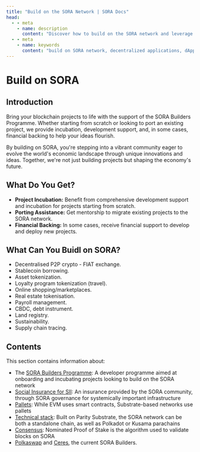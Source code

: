 ```yaml
---
title: "Build on the SORA Network | SORA Docs"
head:
  - - meta
    - name: description
      content: "Discover how to build on the SORA network and leverage its infrastructure to develop decentralized applications (dApps). Learn about the tools, resources, and documentation available to developers, and explore the opportunities for innovation and collaboration within the SORA ecosystem."
  - - meta
    - name: keywords
      content: "build on SORA network, decentralized applications, dApps, infrastructure, developers, tools, resources, documentation"
---
```


# Build on SORA

## Introduction

Bring your blockchain projects to life with the support of the SORA Builders Programme. Whether starting from scratch or looking to port an existing project, we provide incubation, development support, and, in some cases, financial backing to help your ideas flourish.

By building on SORA, you're stepping into a vibrant community eager to evolve the world's economic landscape through unique innovations and ideas. Together, we're not just building projects but shaping the economy's future.

## What Do You Get?

- **Project Incubation:** Benefit from comprehensive development support and incubation for projects starting from scratch.
- **Porting Assistance:** Get mentorship to migrate existing projects to the SORA network.
- **Financial Backing:** In some cases, receive financial support to
  develop and deploy new projects.

## What Can You Buidl on SORA?

- Decentralised P2P crypto - FIAT exchange.
- Stablecoin borrowing.
- Asset tokenization.
- Loyalty program tokenization (travel).
- Online shopping/marketplaces.
- Real estate tokenisation.
- Payroll management.
- CBDC, debt instrument.
- Land registry.
- Sustainability.
- Supply chain tracing.

## Contents

This section contains information about:

- The [SORA Builders Programme](/sora-builders.md): A developer programme aimed at onboarding and incubating projects looking to build on the SORA network
- [Social Insurance for SII](/social-insurance.md): An insurance provided by the SORA community, through SORA governance for systemically important infrastructure
- [Pallets](/pallets.md): While EVM uses smart contracts, Substrate-based networks use pallets
- [Technical stack](/technical-stack.md): Built on Parity Substrate, the SORA network can be both a standalone chain, as well as Polkadot or Kusama parachains
- [Consensus](/consensus.md): Nominated Proof of Stake is the
  algorithm used to validate blocks on SORA
- [Polkaswap](/participate.md) and [Ceres](/ceres/overview.md), the
  current SORA Builders.
